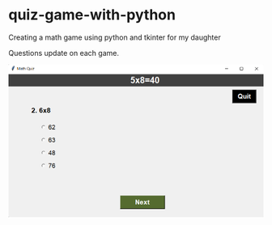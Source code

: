 # quiz-game-with-python
Creating a math game using python and tkinter for my daughter

Questions update on each game.

![Screenshot](data/screenshot.png)